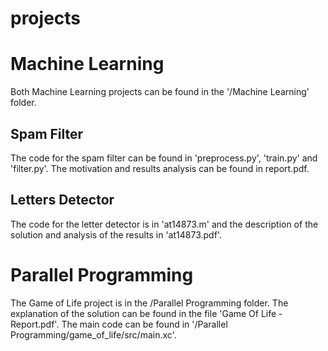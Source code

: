 # projects
# Machine Learning
Both Machine Learning projects can be found in the '/Machine Learning' folder.
## Spam Filter
The code for the spam filter can be found in 'preprocess.py', 'train.py' and 'filter.py'. The motivation and results analysis can be found in report.pdf.
## Letters Detector
The code for the letter detector is in 'at14873.m' and the description of the solution and analysis of the results in 'at14873.pdf'.
# Parallel Programming
The Game of Life project is in the /Parallel Programming folder. The explanation of the solution can be found in the file 'Game Of Life - Report.pdf'. The main code can be found in '/Parallel Programming/game_of_life/src/main.xc'.
